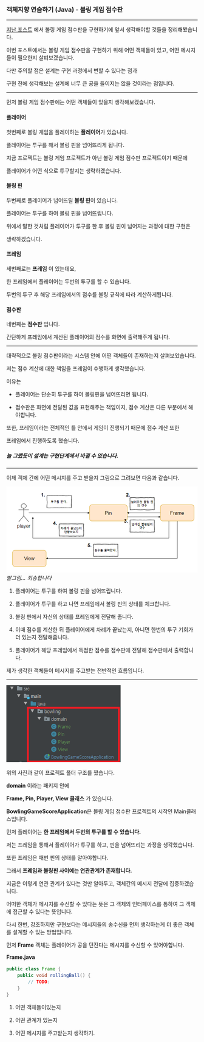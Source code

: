 ### 객체지향 연습하기 (Java) - 볼링 게임 점수판

---

[지난 포스트](https://pro-dev.tistory.com/50) 에서 볼링 게임 점수판을 구현하기에 앞서 생각해야할 것들을 정리해봤습니다.

이번 포스트에서는 볼링 게임 점수판을 구현하기 위해 어떤 객체들이 있고, 어떤 메시지들이 필요한지 살펴보겠습니다.

다만 주의할 점은 설계는 구현 과정에서 변할 수 있다는 점과

구현 전에 생각해보는 설계에 너무 큰 공을 들이지는 않을 것이라는 점입니다.

---

먼저 볼링 게임 점수판에는 어떤 객체들이 있을지 생각해보겠습니다.

#### 플레이어

첫번째로 볼링 게임을 플레이하는 **플레이어**가 있습니다.

플레이어는 투구를 해서 볼링 핀을 넘어뜨리게 됩니다.

지금 프로젝트는 볼링 게임 프로젝트가 아닌 볼링 게임 점수판 프로젝트이기 때문에

플레이어가 어떤 식으로 투구할지는 생략하겠습니다.

#### 볼링 핀 

두번째로 플레이어가 넘어뜨릴 **볼링 핀**이 있습니다.

플레이어는 투구를 하여 볼링 핀을 넘어뜨립니다.

위에서 말한 것처럼 플레이어가 투구를 한 후 볼링 핀이 넘어지는 과정에 대한 구현은 

생략하겠습니다.

#### 프레임

세번째로는 **프레임** 이 있는데요, 

한 프레임에서 플레이어는 두번의 투구를 할 수 있습니다.

두번의 투구 후 해당 프레임에서의 점수를 볼링 규칙에 따라 계산하게됩니다.

#### 점수판

네번째는 **점수판** 입니다.

간단하게 프레임에서 계산된 플레이어의 점수를 화면에 출력해주게 됩니다.

----

대략적으로 볼링 점수판이라는 시스템 안에 어떤 객체들이 존재하는지 살펴보았습니다.

저는 점수 계산에 대한 책임을 프레임이 수행하게 생각했습니다.

이유는 

* 플레이어는 단순히 투구를 하여 볼링핀을 넘어뜨리면 됩니다.

* 점수판은 화면에 전달된 값을 표현해주는 책임이지, 점수 계산은 다른 부분에서 해야합니다.

또한, 프레임이라는 전체적인 틀 안에서 게임이 진행되기 때문에 점수 계산 또한 

프레임에서 진행하도록 했습니다.

##### 늘 그랬듯이 설계는 구현단계에서 바뀔 수 있습니다.

----

이제 객체 간에 어떤 메시지를 주고 받을지 그림으로 그려보면 다음과 같습니다.

![oop Pic](images/oopPic.png)
_발그림... 죄송합니다_

1. 플레이어는 투구를 하여 볼링 핀을 넘어뜨립니다.

2. 플레이어가 투구를 하고 나면 프레임에서 볼링 핀의 상태를 체크합니다.

3. 볼링 핀에서 자신의 상태를 프레임에게 전달해 줍니다.

4. 이때 점수를 계산한 뒤 플레이어에게 차례가 끝났는지, 아니면 한번의 투구 기회가 더 있는지 전달해줍니다.

5. 플레이어가 해당 프레임에서 득점한 점수를 점수판에 전달해 점수판에서 출력합니다.

제가 생각한 객체들이 메시지를 주고받는 전반적인 흐름입니다.

---

![create prj](images/createproject.png)

위의 사진과 같이 프로젝트 폴더 구조를 짰습니다.

**domain** 이라는 패키지 안에 

**Frame, Pin, Player, View 클래스** 가 있습니다.

**BowlingGameScoreApplication**은 볼링 게임 점수판 프로젝트의 시작인 Main클래스입니다.

먼저 플레이어는 **한 프레임에서 두번의 투구를 할 수 있습니다.**

저는 프레임을 통해서 플레이어가 투구를 하고, 핀을 넘어뜨리는 과정을 생각했습니다.

또한 프레임은 매번 핀의 상태를 알아야합니다.

그래서 **프레임과 볼링핀 사이에는 연관관계가 존재합니다.**

지금은 이렇게 연관 관계가 있다는 것만 알아두고, 객체간의 메시지 전달에 집중하겠습니다.

어떠한 객체가 메시지를 수신할 수 있다는 뜻은 그 객체의 인터페이스를 통하여 그 객체에 접근할 수 있다는 뜻입니다.

다시 한번, 강조하지만 구현보다는 메시지들의 송수신을 먼저 생각하는게 더 좋은 객체를 설계할 수 있는 방법입니다.

먼저 **Frame** 객체는 플레이어가 공을 던진다는 메시지를 수신할 수 있어야합니다.

**Frame.java**
```java
public class Frame {
    public void rollingBall() {
        // TODO:
    }
}
```












1. 어떤 객체들이있는지

2. 어떤 관계가 있는지

3. 어떤 메시지를 주고받는지 생각하기.
